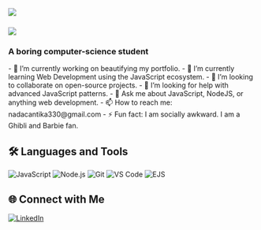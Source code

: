 <img align="left" src="https://visitor-badge.laobi.icu/badge?page_id=acaxoxo.acaxoxo" />

<h1 align="left">
    <img src="https://readme-typing-svg.herokuapp.com/?font=Righteous&size=35&center=true&vCenter=true&width=500&height=70&duration=4000&lines=Hi+There!+👋;+I'm+acaxoxo!;" />
</h1>

<h3 align="left">A boring computer-science student</h3>
- 🔭 I’m currently working on beautifying my portfolio.
- 🌱 I’m currently learning Web Development using the JavaScript ecosystem.
- 👯 I’m looking to collaborate on open-source projects.
- 🤔 I’m looking for help with advanced JavaScript patterns.
- 💬 Ask me about JavaScript, NodeJS, or anything web development.
- 📫 How to reach me: nadacantika330@gmail.com
- ⚡ Fun fact: I am socially awkward. I am a Ghibli and Barbie fan.

## 🛠️ Languages and Tools
![JavaScript](https://img.shields.io/badge/-JavaScript-F7DF1E?style=flat&logo=javascript&logoColor=black)
![Node.js](https://img.shields.io/badge/-Node.js-339933?style=flat&logo=node.js&logoColor=white)
![Git](https://img.shields.io/badge/-Git-F05032?style=flat&logo=git&logoColor=white)
![VS Code](https://img.shields.io/badge/-VS%20Code-007ACC?style=flat&logo=visual-studio-code&logoColor=white)
![EJS](https://img.shields.io/badge/-EJS-232323?style=flat&logo=ejs&logoColor=white)

## 🌐 Connect with Me
[![LinkedIn](https://img.shields.io/badge/-LinkedIn-0A66C2?style=flat&logo=linkedin&logoColor=white)](https://www.linkedin.com/in/nada-asmarani-cantika-dewi-262701308/)
